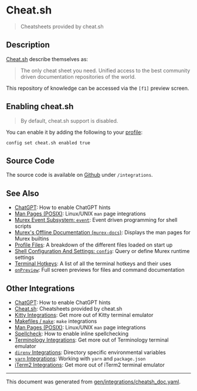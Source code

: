 # Cheat.sh

> Cheatsheets provided by cheat.sh

## Description

[Cheat.sh](https://cheat.sh) describe themselves as:

> The only cheat sheet you need. Unified access to the best community driven
> documentation repositories of the world.

This repository of knowledge can be accessed via the `[f1]` preview screen.

## Enabling cheat.sh

> By default, cheat.sh support is disabled. 

You can enable it by adding the following to your [profile](/docs/user-guide/profile.md):

```
config set cheat.sh enabled true
```

## Source Code

The source code is available on [Github](https://github.com/lmorg/murex/blob/master/integrations/cheat.sh_any.mx)
under `/integrations`.

## See Also

* [ChatGPT](../integrations/chatgpt.md):
  How to enable ChatGPT hints
* [Man Pages (POSIX)](../integrations/man-pages.md):
  Linux/UNIX `man` page integrations
* [Murex Event Subsystem: `event`](../commands/event.md):
  Event driven programming for shell scripts
* [Murex's Offline Documentation (`murex-docs`)](../commands/murex-docs.md):
  Displays the man pages for Murex builtins
* [Profile Files](../user-guide/profile.md):
  A breakdown of the different files loaded on start up
* [Shell Configuration And Settings: `config`](../commands/config.md):
  Query or define Murex runtime settings
* [Terminal Hotkeys](../user-guide/terminal-keys.md):
  A list of all the terminal hotkeys and their uses
* [`onPreview`](../events/onpreview.md):
  Full screen previews for files and command documentation

## Other Integrations

* [ChatGPT](../integrations/chatgpt.md):
    How to enable ChatGPT hints
* [Cheat.sh](../integrations/cheatsh.md):
    Cheatsheets provided by cheat.sh
* [Kitty Integrations](../integrations/kitty.md):
    Get more out of Kitty terminal emulator
* [Makefiles / `make`](../integrations/make.md):
    `make` integrations
* [Man Pages (POSIX)](../integrations/man-pages.md):
    Linux/UNIX `man` page integrations
* [Spellcheck](../integrations/spellcheck.md):
    How to enable inline spellchecking
* [Terminology Integrations](../integrations/terminology.md):
    Get more out of Terminology terminal emulator
* [`direnv` Integrations](../integrations/direnv.md):
    Directory specific environmental variables
* [`yarn` Integrations](../integrations/yarn.md):
    Working with `yarn` and `package.json`
* [iTerm2 Integrations](../integrations/iterm2.md):
    Get more out of iTerm2 terminal emulator

<hr/>

This document was generated from [gen/integrations/cheatsh_doc.yaml](https://github.com/lmorg/murex/blob/master/gen/integrations/cheatsh_doc.yaml).